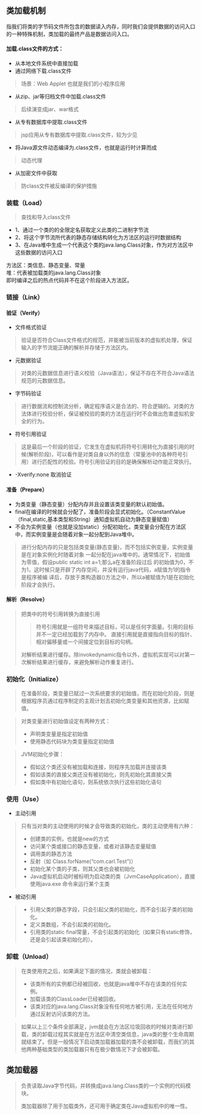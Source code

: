 ## 类加载机制
指我们将类的字节码文件所包含的数据读入内存，同时我们会提供数据的访问入口的一种特殊机制，类加载的最终产品是数据访问入口。

#### 加载.class文件的方式：
* 从本地文件系统中直接加载 
* 通过网络下载.class文件
> 场景：Web Applet 也就是我们的小程序应用
* 从zip、jar等归档文件中加载.class文件
> 后续演变成jar、war格式
* 从专有数据库中提取.class文件
> jsp应用从专有数据库中提取.class文件，较为少见
* 将Java源文件动态编译为.class文件，也就是运行时计算而成
> 动态代理
* 从加密文件中获取
> 防class文件被反编译的保护措施

### 装载（Load）
> 查找和导入class文件
* 1、通过一个类的的全限定名获取定义此类的二进制字节流
* 2、将这个字节流所代表的静态存储结构转化为方法区的运行时数据结构 
* 3、在Java堆中生成一个代表这个类的java.lang.Class对象，作为对方法区中这些数据的访问入口

方法区：类信息、静态变量、常量<br />
堆：代表被加载类的java.lang.Class对象<br />
即时编译之后的热点代码并不在这个阶段进入方法区。
### 链接（Link）
#### 验证（Verify） 
* 文件格式验证
> 验证是否符合Class文件格式的规范，并能被当前版本的虚拟机处理，保证输入的字节流能正确的解析并存储于方法区内。
* 元数据验证
> 对类的元数据信息进行语义校验（Java语法），保证不存在不符合Java语法规范的元数据信息。
* 字节码验证
> 进行数据流和控制流分析，确定程序语义是合法的、符合逻辑的。对类的方法体进行校验分析，保证被校验的类的方法在运行时不会做出危害虚拟机安全的行为。
* 符号引用验证
> 这是最后一个阶段的验证，它发生在虚拟机将符号引用转化为直接引用的时候(解析阶段)，可以看作是对类自身以外的信息（常量池中的各种符号引用）进行匹配性的校验。符号引用验证的目的是确保解析动作能正常执行。
* -Xverify:none 取消验证

#### 准备（Prepare）
* 为类变量（静态变量）分配内存并且设置该类变量的默认初始值。
* final在编译的时候就会分配了，准备阶段会显式初始化。（ConstantValue（final,static,基本类型和String）通知虚拟机自动为静态变量赋值）
* 不会为实例变量（也就是没加static）分配初始化，类变量会分配在方法区中，而实例变量是会随着对象一起分配到Java堆中。

> 进行分配内存的只是包括类变量(静态变量)，而不包括实例变量，实例变量是在对象实例化时随着对象
一起分配在java堆中的。通常情况下，初始值为零值，假设public static int a=1;那么a在准备阶段过后
的初始值为0，不为1，这时候只是开辟了内存空间，并没有运行java代码，a赋值为1的指令是程序被编
译后，存放于类构造器()方法之中，所以a被赋值为1是在初始化阶段才会执行。

#### 解析（Resolve）
> 把类中的符号引用转换为直接引用
>> 符号引用就是一组符号来描述目标，可以是任何字面量。引用的目标并不一定已经加载到了内存中。
   直接引用就是直接指向目标的指针、相对偏移量或一个间接定位到目标的句柄。
> 
> 对解析结果进行缓存。除invokedynamic指令以外，虚拟机实现可以对第一次解析结果进行缓存，来避免解析动作重复进行。


### 初始化（Initialize）
> 在准备阶段，类变量已赋过一次系统要求的初始值，而在初始化阶段，则是根据程序员通过程序制定的主观计划去初始化类变量和其他资源，比如赋值。

> 对类变量进行初始值设定有两种方式：
> * 声明类变量是指定初始值
> * 使用静态代码块为类变量指定初始值

> JVM初始化步骤：
> * 假如这个类还没有被加载和连接，则程序先加载并连接该类
> * 假如该类的直接父类还没有被初始化，则先初始化其直接父类
> * 假如类中有初始化语句，则系统依次执行这些初始化语句

### 使用（Use）
* 主动引用
> 只有当对类的主动使用的时候才会导致类的初始化，类的主动使用有六种：
> * 创建类的实例，也就是new的方式
> * 访问某个类或接口的静态变量，或者对该静态变量赋值
> * 调用类的静态方法
> * 反射（如 Class.forName(“com.carl.Test”)）
> * 初始化某个类的子类，则其父类也会被初始化
> * Java虚拟机启动时被标明为启动类的类（JvmCaseApplication），直接使用java.exe 命令来运行某个主类
* 被动引用
> * 引用父类的静态字段，只会引起父类的初始化，而不会引起子类的初始化。
> * 定义类数组，不会引起类的初始化。
> * 引用类的static final常量，不会引起类的初始化（如果只有static修饰，还是会引起该类初始化的）。

### 卸载（Unload）
> 在类使用完之后，如果满足下面的情况，类就会被卸载：
> * 该类所有的实例都已经被回收，也就是java堆中不存在该类的任何实例。
> * 加载该类的ClassLoader已经被回收。
> * 该类对应的java.lang.Class对象没有任何地方被引用，无法在任何地方通过反射访问该类的方法。

> 如果以上三个条件全部满足，jvm就会在方法区垃圾回收的时候对类进行卸载，类的卸载过程其实就是在方法区中清空类信息，java类的整个生命周期就结束了。但是一般情况下启动类加载器加载的类不会被卸载，而我们的其他两种基础类型的类加载器只有在极少数情况下才会被卸载。

## 类加载器
> 负责读取Java字节代码，并转换成java.lang.Class类的一个实例的代码模块。
> 
> 类加载器除了用于加载类外，还可用于确定类在Java虚拟机中的唯一性。
















